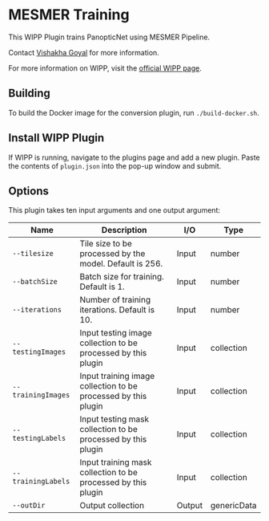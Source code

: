 # MESMER Training

This WIPP Plugin trains PanopticNet using MESMER Pipeline.

Contact [Vishakha Goyal](mailto:vishakha.goyal@nih.gov) for more information.

For more information on WIPP, visit the [official WIPP page](https://isg.nist.gov/deepzoomweb/software/wipp).

## Building

To build the Docker image for the conversion plugin, run
`./build-docker.sh`.

## Install WIPP Plugin

If WIPP is running, navigate to the plugins page and add a new plugin. Paste the contents of `plugin.json` into the pop-up window and submit.

## Options

This plugin takes ten input arguments and one output argument:

| Name          | Description             | I/O    | Type   |
|---------------|-------------------------|--------|--------|
| `--tilesize` | Tile size to be processed by the model. Default is 256. | Input | number |
| `--batchSize` | Batch size for training. Default is 1. | Input | number |
| `--iterations` | Number of training iterations. Default is 10. | Input | number |
| `--testingImages` | Input testing image collection to be processed by this plugin | Input | collection |
| `--trainingImages` | Input training image collection to be processed by this plugin | Input | collection |
| `--testingLabels` | Input testing mask collection to be processed by this plugin | Input | collection |
| `--trainingLabels` | Input training mask collection to be processed by this plugin | Input | collection |
| `--outDir` | Output collection | Output | genericData |
